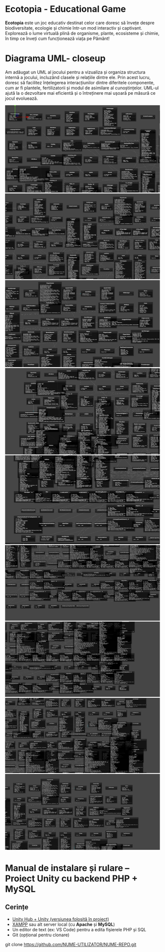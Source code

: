 # **Ecotopia - Educational Game**

**Ecotopia** este un joc educativ destinat celor care doresc să învețe despre biodiversitate, ecologie și chimie într-un mod interactiv și captivant. Explorează o lume virtuală plină de organisme, plante, ecosisteme și chimie, în timp ce înveți cum funcționează viața pe Pământ!

#  **Diagrama UML- closeup** 
Am adăugat un UML al jocului pentru a vizualiza și organiza structura internă a jocului, incluzând clasele și relațiile dintre ele. Prin acest lucru, doresc să facilitez înțelegerea interacțiunilor dintre diferitele componente, cum ar fi plantele, fertilizatorii și modul de asimilare al cunoștințelor. UML-ul ajută la o dezvoltare mai eficientă și o întreținere mai ușoară pe măsură ce jocul evoluează.

![Diagramă UML1](umldiagram/1.png)
![Diagramă UML2](umldiagram/2.png)
![Diagramă UML3](umldiagram/3.png)
![Diagramă UML4](umldiagram/4.png)
![Diagramă UML5](umldiagram/5.png)
![Diagramă UML6](umldiagram/6.png)
![Diagramă UML7](umldiagram/7.png)
![Diagramă UML8](umldiagram/8.png)
![Diagramă UML9](umldiagram/9.png)


#  Manual de instalare și rulare – Proiect Unity cu backend PHP + MySQL

##  Cerințe

- [Unity Hub + Unity (versiunea folosită în proiect)](https://unity.com/)
- [XAMPP](https://www.apachefriends.org/ro/index.html) sau alt server local (cu **Apache** și **MySQL**)
- Un editor de text (ex: VS Code) pentru a edita fișierele PHP și SQL
- Git (opțional pentru clonare)


git clone https://github.com/NUME-UTILIZATOR/NUME-REPO.git





